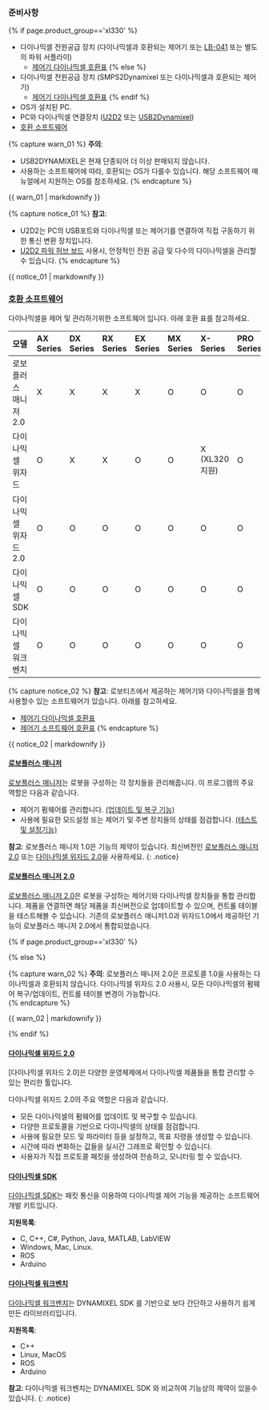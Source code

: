 
### 준비사항

{% if page.product_group=='xl330' %}
- 다이나믹셀 전원공급 장치 (다이나믹셀과 호환되는 제어기 또는 [LB-041](https://www.robotis.com/model/search.php?sfl=wr_subject%7C%7Cwr_content&stx=LB-041) 또는 별도의 파워 서플라이)
  - [제어기 다이나믹셀 호환표](/docs/kr/parts/controller/controller_compatibility/#다이나믹셀-호환표)
{% else %}
- 다이나믹셀 전원공급 장치 (SMPS2Dynamixel 또는 다이나믹셀과 호환되는 제어기)
  - [제어기 다이나믹셀 호환표](/docs/kr/parts/controller/controller_compatibility/#다이나믹셀-호환표)
{% endif %}
- OS가 설치된 PC.
- PC와 다이나믹셀 연결장치 ([U2D2] 또는 [USB2Dynamixel])
- [호환 소프트웨어](#호환-소프트웨어)

{% capture warn_01 %}
**주의**: 
- USB2DYNAMIXEL은 현재 단종되어 더 이상 판매되지 않습니다.
- 사용하는 소프트웨어에 따라, 호환되는 OS가 다를수 있습니다. 해당 소프트웨어 매뉴얼에서 지원하는 OS를 참조하세요. 
{% endcapture %}
<div class="notice--warning">{{ warn_01 | markdownify }}</div>

{% capture notice_01 %}
**참고**: 
- U2D2는 PC의 USB포트와 다이나믹셀 또는 제어기를 연결하여 직접 구동하기 위한 통신 변환 장치입니다.
- [U2D2 파워 허브 보드](/docs/kr/parts/interface/u2d2_power_hub/) 사용시, 안정적인 전원 공급 및 다수의 다이나믹셀을 관리할수 있습니다.
{% endcapture %}
<div class="notice">{{ notice_01 | markdownify }}</div>

### [호환 소프트웨어](#호환-소프트웨어)

다이나믹셀을 제어 및 관리하기위한 소프트웨어 입니다. 아래 호환 표를 참고하세요.

| 모델                  | AX Series | DX Series | RX Series | EX Series | MX Series | X-Series       | PRO Series | P Series |
|:----------------------|:----------|:----------|:----------|:----------|:----------|:---------------|:-----------|:---------|
| 로보플러스 매니저 2.0 | X         | X         | X         | X         | O         | O              | O          | O        |
| 다이나믹셀 위자드     | O         | X         | X         | O         | O         | X (XL320 지원) | O          | X        |
| 다이나믹셀 위자드2.0  | O         | O         | O         | O         | O         | O              | O          | O        |
| 다이나믹셀 SDK        | O         | O         | O         | O         | O         | O              | O          | O        |
| 다이나믹셀 워크벤치   | O         | O         | O         | O         | O         | O              | O          | O        |

{% capture notice_02 %}
**참고**: 로보티즈에서 제공하는 제어기와 다이나믹셀을 함께사용할수 있는 소프트웨어가 있습니다. 아래를 참고하세요.
- [제어기 다이나믹셀 호환표](/docs/kr/parts/controller/controller_compatibility/#다이나믹셀-호환표)
- [제어기 소프트웨어 호환표](/docs/kr/parts/controller/controller_compatibility/#소프트웨어-호환표)
{% endcapture %}
<div class="notice">{{ notice_02 | markdownify }}</div>

#### [로보플러스 매니저](#로보플러스-매니저)

[로보플러스 매니저]는 로봇을 구성하는 각 장치들을 관리해줍니다. 이 프로그램의 주요 역할은 다음과 같습니다.

- 제어기 펌웨어를 관리합니다. [(업데이트 및 복구 기능)](/docs/kr/software/rplus1/manager/#펌웨어-관리)
- 사용에 필요한 모드설정 또는 제어기 및 주변 장치들의 상태를 점검합니다. [(테스트 및 설정기능)](/docs/kr/software/rplus1/manager/#테스트-및-설정)

**참고**: 로보플러스 매니저 1.0은 기능의 제약이 있습니다. 최신버전인 [로보플러스 매니저 2.0](#로보플러스-매니저-20) 또는 [다이나믹셀 위자드 2.0](#다이나믹셀-위자드-20)을 사용하세요. 
{: .notice}

#### [로보플러스 매니저 2.0](#로보플러스-매니저-20)

[로보플러스 매니저 2.0]은 로봇을 구성하는 제어기와 다이나믹셀 장치들을 통합 관리합니다.
제품을 연결하면 해당 제품을 최신버전으로 업데이트할 수 있으며, 컨트롤 테이블을 테스트해볼 수 있습니다.
기존의 로보플러스 매니저1.0과 위자드1.0에서 제공하던 기능이 로보플러스 매니저 2.0에서 통합되었습니다.

{% if page.product_group=='xl330' %}

{% else %}

{% capture warn_02 %}
**주의**: 로보플러스 매니저 2.0은 프로토콜 1.0을 사용하는 다이나믹셀과 호환되지 않습니다. 다이나믹셀 위자드 2.0 사용시, 모든 다이나믹셀의 펌웨어 복구/업데이트, 컨트롤 테이블 변경이 가능합니다.  
{% endcapture %}
<div class="notice--warning">{{ warn_02 | markdownify }}</div>

{% endif %}

#### [다이나믹셀 위자드 2.0](#다이나믹셀-위자드-20)

[다이나믹셀 위자드 2.0]은 다양한 운영체제에서 다이나믹셀 제품들을 통합 관리할 수 있는 편리한 툴입니다.

다이나믹셀 위자드 2.0의 주요 역할은 다음과 같습니다.

- 모든 다이나믹셀의 펌웨어를 업데이트 및 복구할 수 있습니다.
- 다양한 프로토콜을 기반으로 다이나믹셀의 상태를 점검합니다.
- 사용에 필요한 모드 및 파라미터 등을 설정하고, 목표 지령을 생성할 수 있습니다.
- 시간에 따라 변화하는 값들을 실시간 그래프로 확인할 수 있습니다.
- 사용자가 직접 프로토콜 패킷을 생성하여 전송하고, 모니터링 할 수 있습니다.

#### [다이나믹셀 SDK](#다이나믹셀-sdk)

[다이나믹셀 SDK]는 패킷 통신을 이용하여 다이나믹셀 제어 기능을 제공하는 소프트웨어 개발 키트입니다.  

**지원목록**:
- C, C++, C#, Python, Java, MATLAB, LabVIEW
- Windows, Mac, Linux. 
- ROS
- Arduino

#### [다이나믹셀 워크벤치](#다이나믹셀-워크벤치)

[다이나믹셀 워크벤치]는 DYNAMIXEL SDK 를 기반으로 보다 간단하고 사용하기 쉽게 만든 라이브러리입니다. 

**지원목록**:
- C++
- Linux, MacOS
- ROS
- Arduino

**참고**: 다이나믹셀 워크벤치는 DYNAMIXEL SDK 와 비교하여 기능상의 제약이 있을수 있습니다.
{: .notice}

[U2D2]: /docs/kr/parts/interface/u2d2/
[USB2Dynamixel]: /docs/kr/parts/interface/usb2dynamixel/
[로보플러스 매니저]: /docs/kr/software/rplus1/manager/
[로보플러스 매니저 2.0]: /docs/kr/software/rplus2/manager/
[다이나믹셀 SDK]: /docs/kr/software/dynamixel/dynamixel_sdk/overview/
[다이나믹셀 워크벤치]: /docs/kr/software/dynamixel/dynamixel_workbench/
[다니아믹셀 위자드 2.0]: /docs/kr/software/dynamixel/dynamixel_wizard2/
